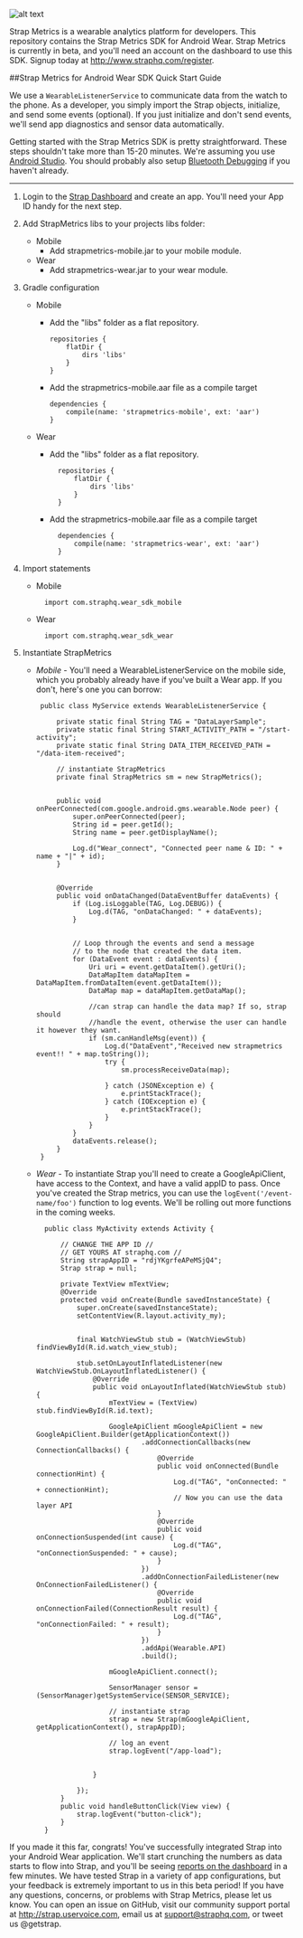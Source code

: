 ![alt text](https://s3.amazonaws.com/strap-assets/strap-metrics.png "Strap Metrics Logo")

Strap Metrics is a wearable analytics platform for developers. This repository contains the Strap Metrics SDK for Android Wear. Strap Metrics is currently in beta, and you'll need an account on the dashboard to use this SDK. Signup today at http://www.straphq.com/register.


##Strap Metrics for Android Wear SDK Quick Start Guide


We use a ```WearableListenerService``` to communicate data from the watch to the phone. As a developer, you simply import the Strap objects, initialize, and send some events (optional). If you just initialize and don't send events, we'll send app diagnostics and sensor data automatically.

Getting started with the Strap Metrics SDK is pretty straightforward. These steps shouldn't take more than 15-20 minutes. We're assuming you use <a href="https://developer.android.com/sdk/installing/studio.html">Android Studio</a>. You should probably also setup <a href="https://developer.android.com/training/wearables/apps/bt-debugging.html">Bluetooth Debugging</a> if you haven't already.

---

1. Login to the <a href="http://www.straphq.com/login">Strap Dashboard</a> and create an app. You'll need your App ID handy for the next step.
2. Add StrapMetrics libs to your projects libs folder:
    * Mobile
        - Add strapmetrics-mobile.jar to your mobile module.
    * Wear
        - Add strapmetrics-wear.jar to your wear module.
3. Gradle configuration
    * Mobile
        - Add the "libs" folder as a flat repository.
        
              repositories {
                  flatDir {
                      dirs 'libs'
                  }
              }
        - Add the strapmetrics-mobile.aar file as a compile target

              dependencies {
                  compile(name: 'strapmetrics-mobile', ext: 'aar')
              }
    * Wear
        - Add the "libs" folder as a flat repository.

                repositories {
                    flatDir {
                        dirs 'libs'
                    }
                }
        - Add the strapmetrics-mobile.aar file as a compile target

                dependencies {
                    compile(name: 'strapmetrics-wear', ext: 'aar')
                }
3. Import statements

    * Mobile

            import com.straphq.wear_sdk_mobile

    * Wear

            import com.straphq.wear_sdk_wear


4. Instantiate StrapMetrics
     * _Mobile_ - You'll need a WearableListenerService on the mobile side, which you probably already have if you've built a Wear app. If you don't, here's one you can borrow:

            public class MyService extends WearableListenerService {

                private static final String TAG = "DataLayerSample";
                private static final String START_ACTIVITY_PATH = "/start-activity";
                private static final String DATA_ITEM_RECEIVED_PATH = "/data-item-received";

                // instantiate StrapMetrics
                private final StrapMetrics sm = new StrapMetrics();


                public void onPeerConnected(com.google.android.gms.wearable.Node peer) {
                    super.onPeerConnected(peer);
                    String id = peer.getId();
                    String name = peer.getDisplayName();

                    Log.d("Wear_connect", "Connected peer name & ID: " + name + "|" + id);
                }


                @Override
                public void onDataChanged(DataEventBuffer dataEvents) {
                    if (Log.isLoggable(TAG, Log.DEBUG)) {
                        Log.d(TAG, "onDataChanged: " + dataEvents);
                    }


                    // Loop through the events and send a message
                    // to the node that created the data item.
                    for (DataEvent event : dataEvents) {
                        Uri uri = event.getDataItem().getUri();
                        DataMapItem dataMapItem = DataMapItem.fromDataItem(event.getDataItem());
                        DataMap map = dataMapItem.getDataMap();

                        //can strap can handle the data map? If so, strap should
                        //handle the event, otherwise the user can handle it however they want.
                        if (sm.canHandleMsg(event)) {
                            Log.d("DataEvent","Received new strapmetrics event!! " + map.toString());
                            try {
                                sm.processReceiveData(map);

                            } catch (JSONException e) {
                                e.printStackTrace();
                            } catch (IOException e) {
                                e.printStackTrace();
                            }
                        }
                    }
                    dataEvents.release();
                }
            }




    * _Wear_ - To instantiate Strap you'll need to create a GoogleApiClient, have access to the Context, and have a valid appID to pass. Once you've created the Strap metrics, you can use the ```logEvent('/event-name/foo')``` function to log events. We'll be rolling out more functions in the coming weeks.


            public class MyActivity extends Activity {

                // CHANGE THE APP ID //
                // GET YOURS AT straphq.com //
                String strapAppID = "rdjYKgrfeAPeMSjQ4";
                Strap strap = null;

                private TextView mTextView;
                @Override
                protected void onCreate(Bundle savedInstanceState) {
                    super.onCreate(savedInstanceState);
                    setContentView(R.layout.activity_my);


                    final WatchViewStub stub = (WatchViewStub) findViewById(R.id.watch_view_stub);

                    stub.setOnLayoutInflatedListener(new WatchViewStub.OnLayoutInflatedListener() {
                        @Override
                        public void onLayoutInflated(WatchViewStub stub) {
                            mTextView = (TextView) stub.findViewById(R.id.text);

                            GoogleApiClient mGoogleApiClient = new GoogleApiClient.Builder(getApplicationContext())
                                    .addConnectionCallbacks(new ConnectionCallbacks() {
                                        @Override
                                        public void onConnected(Bundle connectionHint) {
                                            Log.d("TAG", "onConnected: " + connectionHint);
                                            // Now you can use the data layer API
                                        }
                                        @Override
                                        public void onConnectionSuspended(int cause) {
                                            Log.d("TAG", "onConnectionSuspended: " + cause);
                                        }
                                    })
                                    .addOnConnectionFailedListener(new OnConnectionFailedListener() {
                                        @Override
                                        public void onConnectionFailed(ConnectionResult result) {
                                            Log.d("TAG", "onConnectionFailed: " + result);
                                        }
                                    })
                                    .addApi(Wearable.API)
                                    .build();

                            mGoogleApiClient.connect();

                            SensorManager sensor = (SensorManager)getSystemService(SENSOR_SERVICE);

                            // instantiate strap
                            strap = new Strap(mGoogleApiClient, getApplicationContext(), strapAppID);

                            // log an event
                            strap.logEvent("/app-load");


                        }

                    });
                }
                public void handleButtonClick(View view) {
                    strap.logEvent("button-click");
                }
            }


If you made it this far, congrats! You've successfully integrated Strap into your Android Wear application. We'll start crunching the numbers as data starts to flow into Strap, and you'll be seeing <a href="https://www.straphq.com/login">reports on the dashboard</a> in a few minutes. We have tested Strap in a variety of app configurations, but your feedback is extremely important to us in this beta period! If you have any questions, concerns, or problems with Strap Metrics, please let us know. You can open an issue on GitHub, visit our community support portal at http://strap.uservoice.com, email us at support@straphq.com, or tweet us @getstrap.

